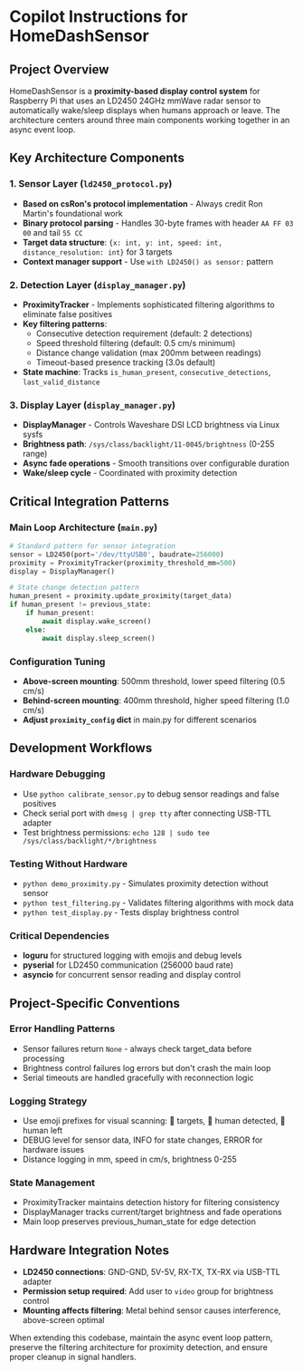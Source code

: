 # Copilot Instructions for HomeDashSensor

## Project Overview
HomeDashSensor is a **proximity-based display control system** for Raspberry Pi that uses an LD2450 24GHz mmWave radar sensor to automatically wake/sleep displays when humans approach or leave. The architecture centers around three main components working together in an async event loop.

## Key Architecture Components

### 1. Sensor Layer (`ld2450_protocol.py`)
- **Based on csRon's protocol implementation** - Always credit Ron Martin's foundational work
- **Binary protocol parsing** - Handles 30-byte frames with header `AA FF 03 00` and tail `55 CC`
- **Target data structure**: `{x: int, y: int, speed: int, distance_resolution: int}` for 3 targets
- **Context manager support** - Use `with LD2450() as sensor:` pattern

### 2. Detection Layer (`display_manager.py`)
- **ProximityTracker** - Implements sophisticated filtering algorithms to eliminate false positives
- **Key filtering patterns**:
  - Consecutive detection requirement (default: 2 detections)
  - Speed threshold filtering (default: 0.5 cm/s minimum)
  - Distance change validation (max 200mm between readings)
  - Timeout-based presence tracking (3.0s default)
- **State machine**: Tracks `is_human_present`, `consecutive_detections`, `last_valid_distance`

### 3. Display Layer (`display_manager.py`)
- **DisplayManager** - Controls Waveshare DSI LCD brightness via Linux sysfs
- **Brightness path**: `/sys/class/backlight/11-0045/brightness` (0-255 range)
- **Async fade operations** - Smooth transitions over configurable duration
- **Wake/sleep cycle** - Coordinated with proximity detection

## Critical Integration Patterns

### Main Loop Architecture (`main.py`)
```python
# Standard pattern for sensor integration
sensor = LD2450(port='/dev/ttyUSB0', baudrate=256000)
proximity = ProximityTracker(proximity_threshold_mm=500)
display = DisplayManager()

# State change detection pattern
human_present = proximity.update_proximity(target_data)
if human_present != previous_state:
    if human_present:
        await display.wake_screen()
    else:
        await display.sleep_screen()
```

### Configuration Tuning
- **Above-screen mounting**: 500mm threshold, lower speed filtering (0.5 cm/s)
- **Behind-screen mounting**: 400mm threshold, higher speed filtering (1.0 cm/s)
- **Adjust `proximity_config` dict** in main.py for different scenarios

## Development Workflows

### Hardware Debugging
- Use `python calibrate_sensor.py` to debug sensor readings and false positives
- Check serial port with `dmesg | grep tty` after connecting USB-TTL adapter
- Test brightness permissions: `echo 128 | sudo tee /sys/class/backlight/*/brightness`

### Testing Without Hardware
- `python demo_proximity.py` - Simulates proximity detection without sensor
- `python test_filtering.py` - Validates filtering algorithms with mock data
- `python test_display.py` - Tests display brightness control

### Critical Dependencies
- **loguru** for structured logging with emojis and debug levels
- **pyserial** for LD2450 communication (256000 baud rate)
- **asyncio** for concurrent sensor reading and display control

## Project-Specific Conventions

### Error Handling Patterns
- Sensor failures return `None` - always check target_data before processing
- Brightness control failures log errors but don't crash the main loop
- Serial timeouts are handled gracefully with reconnection logic

### Logging Strategy
- Use emoji prefixes for visual scanning: 🎯 targets, 🙋 human detected, 🚶 human left
- DEBUG level for sensor data, INFO for state changes, ERROR for hardware issues
- Distance logging in mm, speed in cm/s, brightness 0-255

### State Management
- ProximityTracker maintains detection history for filtering consistency
- DisplayManager tracks current/target brightness and fade operations
- Main loop preserves previous_human_state for edge detection

## Hardware Integration Notes
- **LD2450 connections**: GND-GND, 5V-5V, RX-TX, TX-RX via USB-TTL adapter
- **Permission setup required**: Add user to `video` group for brightness control
- **Mounting affects filtering**: Metal behind sensor causes interference, above-screen optimal

When extending this codebase, maintain the async event loop pattern, preserve the filtering architecture for proximity detection, and ensure proper cleanup in signal handlers.